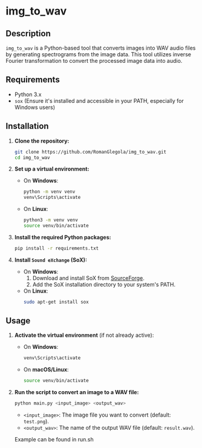 # img_to_wav

## Description

`img_to_wav` is a Python-based tool that converts images into WAV audio files by generating spectrograms from the image data. This tool utilizes inverse Fourier transformation to convert the processed image data into audio.

## Requirements

- Python 3.x
- `sox` (Ensure it's installed and accessible in your PATH, especially for Windows users)

## Installation

1. **Clone the repository:**
    ```bash
    git clone https://github.com/RomanGlegola/img_to_wav.git
    cd img_to_wav
    ```

2. **Set up a virtual environment:**
    - On **Windows**:
        ```bash
        python -m venv venv
        venv\Scripts\activate
        ```
    - On **Linux**:
        ```bash
        python3 -m venv venv
        source venv/bin/activate
        ```

3. **Install the required Python packages:**
    ```bash
    pip install -r requirements.txt
    ```

4. **Install `Sound eXchange` (SoX):**
    - On **Windows**:
        1. Download and install SoX from [SourceForge](https://sourceforge.net/projects/sox/files/sox/).
        2. Add the SoX installation directory to your system's PATH.
    - On **Linux**:
        ```bash
        sudo apt-get install sox
        ```

## Usage

1. **Activate the virtual environment** (if not already active):
    - On **Windows**:
        ```bash
        venv\Scripts\activate
        ```
    - On **macOS/Linux**:
        ```bash
        source venv/bin/activate
        ```

2. **Run the script to convert an image to a WAV file:**
    ```bash
    python main.py <input_image> <output_wav>
    ```
    - `<input_image>`: The image file you want to convert (default: `test.png`).
    - `<output_wav>`: The name of the output WAV file (default: `result.wav`).

   Example can be found in run.sh
